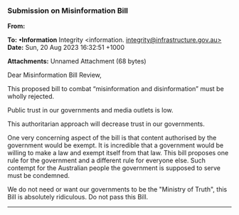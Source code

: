 ### Submission on Misinformation Bill

**From:**

**To:** **•Information** Integrity <information. [integrity@infrastructure.gov.au>](mailto:information._integrity@infrastructure.gov.au)
**Date:** Sun, 20 Aug 2023 16:32:51 +1000

**Attachments:** Unnamed Attachment (68 bytes)

Dear Misinformation Bill Review,

This proposed bill to combat “misinformation and disinformation” must be wholly rejected.

Public trust in our governments and media outlets is low.

This authoritarian approach will decrease trust in our governments.

One very concerning aspect of the bill is that content authorised by the government would be exempt. It is incredible
that a government would be willing to make a law and exempt itself from that law. This bill proposes one rule for the
government and a different rule for everyone else. Such contempt for the Australian people the government is
supposed to serve must be condemned.

We do not need or want our governments to be the "Ministry of Truth", this Bill is absolutely ridiculous.
Do not pass this Bill.


-----

